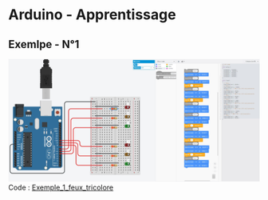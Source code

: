 # Arduino - Apprentissage

## Exemlpe - N°1
![Exemple_1_feux_tricolore](images/exemple_1_feux_tricolore.jpg)
Code : [Exemple_1_feux_tricolore](Exemple_1_feux_tricolore/Exemple_1_feux_tricolore.ino)